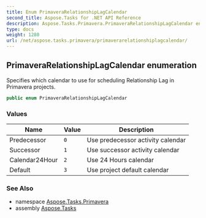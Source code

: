 ```yaml
---
title: Enum PrimaveraRelationshipLagCalendar
second_title: Aspose.Tasks for .NET API Reference
description: Aspose.Tasks.Primavera.PrimaveraRelationshipLagCalendar enum. Specifies which calendar to use for scheduling Relationship Lag in Primavera projects
type: docs
weight: 1280
url: /net/aspose.tasks.primavera/primaverarelationshiplagcalendar/
---
```

## PrimaveraRelationshipLagCalendar enumeration

Specifies which calendar to use for scheduling Relationship Lag in Primavera projects.

```csharp
public enum PrimaveraRelationshipLagCalendar
```

### Values

| Name | Value | Description |
| --- | --- | --- |
| Predecessor | `0` | Use predecessor activity calendar |
| Successor | `1` | Use successor activity calendar |
| Calendar24Hour | `2` | Use 24 Hours calendar |
| Default | `3` | Use project default calendar |

### See Also

* namespace [Aspose.Tasks.Primavera](../../aspose.tasks.primavera/)
* assembly [Aspose.Tasks](../../)


